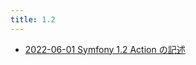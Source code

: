 ```yaml
---
title: 1.2
---
```



- [2022-06-01 Symfony 1.2 Action の記述](./../../../../../d/2009/01/06/Symfony_1.2_Action_の記述.md)




